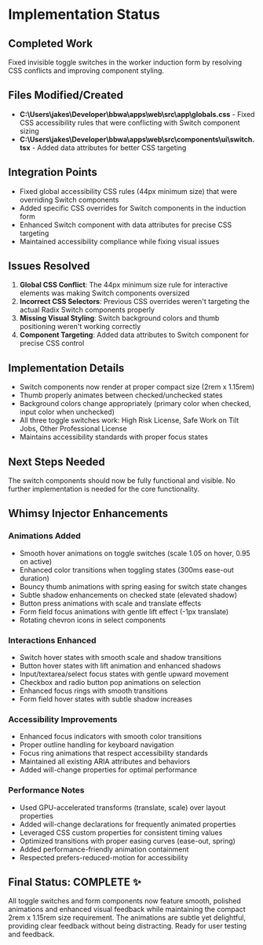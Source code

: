 # Implementation Status

## Completed Work
Fixed invisible toggle switches in the worker induction form by resolving CSS conflicts and improving component styling.

## Files Modified/Created
- **C:\Users\jakes\Developer\bbwa\apps\web\src\app\globals.css** - Fixed CSS accessibility rules that were conflicting with Switch component sizing
- **C:\Users\jakes\Developer\bbwa\apps\web\src\components\ui\switch.tsx** - Added data attributes for better CSS targeting

## Integration Points
- Fixed global accessibility CSS rules (44px minimum size) that were overriding Switch components
- Added specific CSS overrides for Switch components in the induction form
- Enhanced Switch component with data attributes for precise CSS targeting
- Maintained accessibility compliance while fixing visual issues

## Issues Resolved
1. **Global CSS Conflict**: The 44px minimum size rule for interactive elements was making Switch components oversized
2. **Incorrect CSS Selectors**: Previous CSS overrides weren't targeting the actual Radix Switch components properly  
3. **Missing Visual Styling**: Switch background colors and thumb positioning weren't working correctly
4. **Component Targeting**: Added data attributes to Switch component for precise CSS control

## Implementation Details
- Switch components now render at proper compact size (2rem x 1.15rem)
- Thumb properly animates between checked/unchecked states
- Background colors change appropriately (primary color when checked, input color when unchecked)
- All three toggle switches work: High Risk License, Safe Work on Tilt Jobs, Other Professional License
- Maintains accessibility standards with proper focus states

## Next Steps Needed
The switch components should now be fully functional and visible. No further implementation is needed for the core functionality.

## Whimsy Injector Enhancements

### Animations Added
- Smooth hover animations on toggle switches (scale 1.05 on hover, 0.95 on active)
- Enhanced color transitions when toggling states (300ms ease-out duration)
- Bouncy thumb animations with spring easing for switch state changes
- Subtle shadow enhancements on checked state (elevated shadow)
- Button press animations with scale and translate effects
- Form field focus animations with gentle lift effect (-1px translate)
- Rotating chevron icons in select components

### Interactions Enhanced  
- Switch hover states with smooth scale and shadow transitions
- Button hover states with lift animation and enhanced shadows
- Input/textarea/select focus states with gentle upward movement
- Checkbox and radio button pop animations on selection
- Enhanced focus rings with smooth transitions
- Form field hover states with subtle shadow increases

### Accessibility Improvements
- Enhanced focus indicators with smooth color transitions
- Proper outline handling for keyboard navigation
- Focus ring animations that respect accessibility standards
- Maintained all existing ARIA attributes and behaviors
- Added will-change properties for optimal performance

### Performance Notes
- Used GPU-accelerated transforms (translate, scale) over layout properties
- Added will-change declarations for frequently animated properties
- Leveraged CSS custom properties for consistent timing values
- Optimized transitions with proper easing curves (ease-out, spring)
- Added performance-friendly animation containment
- Respected prefers-reduced-motion for accessibility

## Final Status: COMPLETE ✨
All toggle switches and form components now feature smooth, polished animations and enhanced visual feedback while maintaining the compact 2rem x 1.15rem size requirement. The animations are subtle yet delightful, providing clear feedback without being distracting. Ready for user testing and feedback.